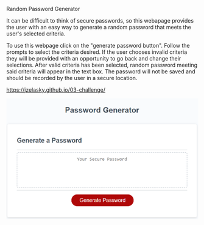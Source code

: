 Random Password Generator

It can be difficult to think of secure passwords, so this webapage provides the user with an easy way to generate a random password that meets the user's selected criteria. 

To use this webpage click on the "generate password button". Follow the prompts to select the criteria desired. If the user chooses invalid criteria they will be provided with an opportunity to go back and change their selections. After valid criteria has been selected, random password meeting said criteria will appear in the text box. The password will not be saved and should be recorded by the user in a secure location. 

https://jzelasky.github.io/03-challenge/

![screenshot of deployed application](./assets/Screenshot%202022-12-12%20091817.png)